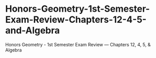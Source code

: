 # Honors-Geometry-1st-Semester-Exam-Review-Chapters-12-4-5-and-Algebra
Honors Geometry - 1st Semester Exam Review — Chapters 12, 4, 5, &amp; Algebra
